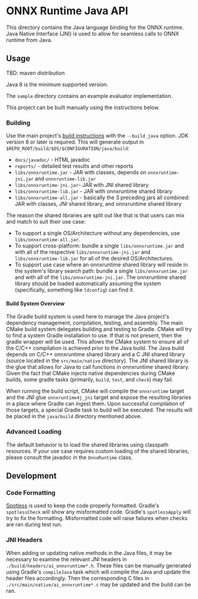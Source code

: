 # ONNX Runtime Java API

This directory contains the Java language binding for the ONNX runtime.
Java Native Interface (JNI) is used to allow for seamless calls to ONNX runtime from Java.

## Usage

TBD: maven distribution

Java 8 is the minimum supported version.

The `sample` directory contains an example evaluator implementation.

This project can be built manually using the instructions below.

### Building

Use the main project's [build instructions](../BUILD.md) with the `--build_java` option. JDK version 8 or later is required. This will generate output in `$REPO_ROOT/build/$OS/$CONFIGURATION/java/build`:

* `docs/javadoc/` - HTML javadoc
* `reports/` - detailed test results and other reports
* `libs/onnxruntime.jar` - JAR with classes, depends on `onnxruntime-jni.jar` and `onnxruntime-lib.jar `
* `libs/onnxruntime-jni.jar`- JAR with JNI shared library
* `libs/onnxruntime-lib.jar` - JAR with onnxruntime shared library
* `libs/onnxruntime-all.jar` - basically the 3 preceding jars all combined: JAR with classes, JNI shared library, and onnxruntime shared library

The reason the shared libraries are split out like that is that users can mix and match to suit their use case:

* To support a single OS/Architecture without any dependencies, use `libs/onnxruntime-all.jar`.
* To support cross-platform: bundle a single `libs/onnxruntime.jar` and with all of the respective `libs/onnxruntime-jni.jar` and `libs/onnxruntime-lib.jar` for all of the desired OS/Architectures.
* To support use case where an onnxruntime shared library will reside in the system's library search path: bundle a single `libs/onnxruntime.jar` and with all of the `libs/onnxruntime-jni.jar`. The onnxruntime shared library should be loaded automatically assuming the system (specifically, something like `ldconfig`) can find it.

#### Build System Overview 

The Gradle build system is used here to manage the Java project's dependency management, compilation, testing, and assembly.
The main CMake build system delegates building and testing to Gradle.
CMake will try to find a system Gradle installation to use. If that is not present, then the gradle wrapper will be used.
This allows the CMake system to ensure all of the C/C++ compilation is achieved prior to the Java build.
The Java build depends on C/C++ onnxruntime shared library and a C JNI shared library (source located in the `src/main/native` directory).
The JNI shared library is the glue that allows for Java to call functions in onnxruntime shared library.
Given the fact that CMake injects native dependencies during CMake builds, some gradle tasks (primarily, `build`, `test`, and `check`) may fail.

When running the build script, CMake will compile the `onnxruntime` target and the JNI glue `onnxruntime4j_jni` target and expose the resulting libraries in a place where Gradle can ingest them.
Upon successful compilation of those targets, a special Gradle task to build will be executed. The results will be placed in the `java/build` directory mentioned above.

### Advanced Loading

The default behavior is to load the shared libraries using classpath resources.
If your use case requires custom loading of the shared libraries, please consult the javadoc in the `OnnxRuntime` class.

## Development

### Code Formatting

[Spotless](https://github.com/diffplug/spotless/tree/master/plugin-gradle) is used to keep the code properly formatted.
Gradle's `spotlessCheck` will show any misformatted code.
Gradle's `spotlessApply` will try to fix the formatting.
Misformatted code will raise failures when checks are ran during test run.

###  JNI Headers

When adding or updating native methods in the Java files, it may be necessary to examine the relevant JNI headers in `./build/headers/ai_onnxruntime*.h`.
These files can be manually generated using Gradle's `compileJava` task which will compile the Java and update the header files accordingly.
Then the corresponding C files in `./src/main/native/ai_onnxruntime*.c` may be updated and the build can be ran.

